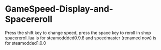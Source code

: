 # GameSpeed-Display-and-Spacereroll
Press the shift key to change speed, press the space key to reroll in shop
spacereroll.lua is for steamoddded0.9.8 and speedmaster (renamed now) is for steamodded1.0.0
